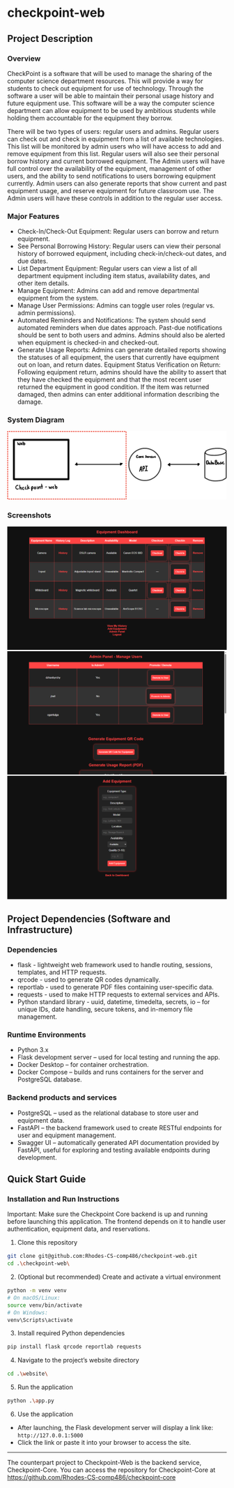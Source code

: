 # checkpoint-web

## Project Description 

### Overview
CheckPoint is a software that will be used to manage the sharing of the computer science
department resources. This will provide a way for students to check out equipment for use of
technology. Through the software a user will be able to maintain their personal usage history
and future equipment use. This software will be a way the computer science department can
allow equipment to be used by ambitious students while holding them accountable for the
equipment they borrow.

There will be two types of users: regular users and admins. Regular users can check out and
check in equipment from a list of available technologies. This list will be monitored by admin
users who will have access to add and remove equipment from this list. Regular users will also
see their personal borrow history and current borrowed equipment. The Admin users will have
full control over the availability of the equipment, management of other users, and the ability to
send notifications to users borrowing equipment currently. Admin users can also generate
reports that show current and past equipment usage, and reserve equipment for future
classroom use. The Admin users will have these controls in addition to the regular user access.

### Major Features
- Check-In/Check-Out Equipment: Regular users can borrow and return equipment.
- See Personal Borrowing History: Regular users can view their personal history of
borrowed equipment, including check-in/check-out dates, and due dates.
- List Department Equipment: Regular users can view a list of all department equipment
including item status, availability dates, and other item details.
- Manage Equipment: Admins can add and remove departmental equipment from the
system.
- Manage User Permissions: Admins can toggle user roles (regular vs. admin
permissions).
- Automated Reminders and Notifications: The system should send automated reminders
when due dates approach. Past-due notifications should be sent to both users and
admins. Admins should also be alerted when equipment is checked-in and checked-out.
- Generate Usage Reports: Admins can generate detailed reports showing the statuses of
all equipment, the users that currently have equipment out on loan, and return dates.
Equipment Status Verification on Return: Following equipment return, admins should
have the ability to assert that they have checked the equipment and that the most recent
user returned the equipment in good condition. If the item was returned damaged, then
admins can enter additional information describing the damage.

### System Diagram
![System Diagram](./docs/system_diagram.png)

### Screenshots
![Equipemnt Dashboard Page](./docs/equipment_dashboard.png)
![Admin Panel Page](./docs/admin_panel.png)
![Add Equipment Page](./docs/add_equipment.png)

## Project Dependencies (Software and Infrastructure)

### Dependencies 
- flask - lightweight web framework used to handle routing, sessions, templates, and HTTP requests.
- qrcode - used to generate QR codes dynamically.
- reportlab - used to generate PDF files containing user-specific data.
- requests - used to make HTTP requests to external services and APIs.
- Python standard library - uuid, datetime, timedelta, secrets, io – for unique IDs, date handling, secure tokens, and in-memory file management.

### Runtime Environments
- Python 3.x
- Flask development server – used for local testing and running the app.
- Docker Desktop – for container orchestration.
- Docker Compose – builds and runs containers for the server and PostgreSQL database.

### Backend products and services
- PostgreSQL – used as the relational database to store user and equipment data.
- FastAPI – the backend framework used to create RESTful endpoints for user and equipment management.
- Swagger UI – automatically generated API documentation provided by FastAPI, useful for exploring and testing available endpoints during development.

## Quick Start Guide

### Installation and Run Instructions
Important: Make sure the Checkpoint Core backend is up and running before launching this application. The frontend depends on it to handle user authentication, equipment data, and reservations. 

1. Clone this repository
```bash
git clone git@github.com:Rhodes-CS-comp486/checkpoint-web.git
cd .\checkpoint-web\
```
2. (Optional but recommended) Create and activate a virtual environment
```bash
python -m venv venv
# On macOS/Linux:
source venv/bin/activate
# On Windows:
venv\Scripts\activate
```
3. Install required Python dependencies
```bash
pip install flask qrcode reportlab requests
```
4. Navigate to the project’s website directory
```bash
cd .\website\
```
5. Run the application
```bash
python .\app.py
```
6. Use the application
- After launching, the Flask development server will display a link like: ```http://127.0.0.1:5000```
- Click the link or paste it into your browser to access the site.

---

The counterpart project to Checkpoint-Web is the backend service, Checkpoint-Core. You can access the repository for Checkpoint-Core at https://github.com/Rhodes-CS-comp486/checkpoint-core
